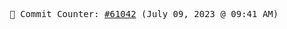 <p align="center">
    <samp>
        📮 Commit Counter: <a href="https://github.com/Javascript-void0/Javascript-void0/commits/main">#61042</a> (July 09, 2023 @ 09:41 AM)
    </samp>
</p>